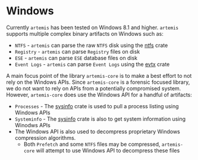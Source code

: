 # Windows

Currently `artemis` has been tested on Windows 8.1 and higher. `artemis`
supports multiple complex binary artifacts on Windows such as:

- `NTFS` - `artemis` can parse the raw `NTFS` disk using the
  [ntfs](https://github.com/ColinFinck/ntfs) crate
- `Registry` - `artemis` can parse `Registry` files on disk
- `ESE` - `artemis` can parse `ESE` database files on disk
- `Event Logs` - `artemis` can parse `Event Logs` using the
  [evtx](https://github.com/omerbenamram/evtx) crate

A main focus point of the library `artemis-core` is to make a best effort to not
rely on the Windows APIs. Since `artemis-core` is a forensic focused library, we
do not want to rely on APIs from a potentially compromised system.\
However, `artemis-core` does use the Windows API for a handful of artifacts:

- `Processes` - The [sysinfo](https://github.com/GuillaumeGomez/sysinfo) crate
  is used to pull a process listing using Windows APIs
- `Systeminfo` - The [sysinfo](https://github.com/GuillaumeGomez/sysinfo) crate
  is also to get system information using Winodws APIs
- The Windows API is also used to decompress proprietary Windows compression
  algorithms.
  - Both `Prefetch` and some `NTFS` files may be compressed, `artemis-core` will
    attempt to use Windows API to decompress these files
